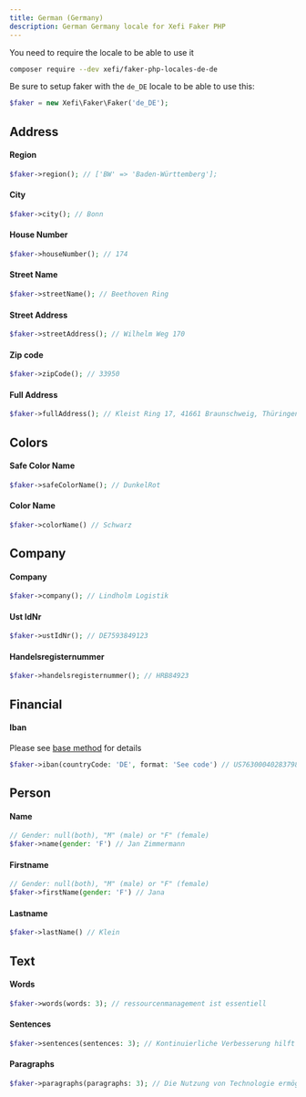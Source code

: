 ```yaml
---
title: German (Germany)
description: German Germany locale for Xefi Faker PHP
---
```


You need to require the locale to be able to use it
```bash
composer require --dev xefi/faker-php-locales-de-de
```

Be sure to setup faker with the `de_DE` locale to be able to use this:

```php
$faker = new Xefi\Faker\Faker('de_DE');
```

## Address

#### Region
```php
$faker->region(); // ['BW' => 'Baden-Württemberg'];
```

#### City
```php
$faker->city(); // Bonn
```

#### House Number
```php
$faker->houseNumber(); // 174
```

#### Street Name
```php
$faker->streetName(); // Beethoven Ring
```

#### Street Address
```php
$faker->streetAddress(); // Wilhelm Weg 170
```

#### Zip code
```php
$faker->zipCode(); // 33950
```

#### Full Address
```php
$faker->fullAddress(); // Kleist Ring 17, 41661 Braunschweig, Thüringen
```

## Colors

#### Safe Color Name

```php
$faker->safeColorName(); // DunkelRot
```

#### Color Name
```php
$faker->colorName() // Schwarz
```

## Company

#### Company
```php
$faker->company(); // Lindholm Logistik
```

#### Ust IdNr
```php
$faker->ustIdNr(); // DE7593849123
```

#### Handelsregisternummer
```php
$faker->handelsregisternummer(); // HRB84923
```

## Financial

#### Iban

Please see [base method](/extensions/financial#iban) for details

```php
$faker->iban(countryCode: 'DE', format: 'See code') // US7630004028379876543210
```

## Person

#### Name
```php
// Gender: null(both), "M" (male) or "F" (female)
$faker->name(gender: 'F') // Jan Zimmermann
```

#### Firstname
```php
// Gender: null(both), "M" (male) or "F" (female)
$faker->firstName(gender: 'F') // Jana
```

#### Lastname
```php
$faker->lastName() // Klein
```

## Text

#### Words

```php
$faker->words(words: 3); // ressourcenmanagement ist essentiell
```

#### Sentences

```php
$faker->sentences(sentences: 3); // Kontinuierliche Verbesserung hilft Unternehmen wettbewerbsfähig und ...
```

#### Paragraphs

```php
$faker->paragraphs(paragraphs: 3); // Die Nutzung von Technologie ermöglicht es Teams, smarter ...
```
